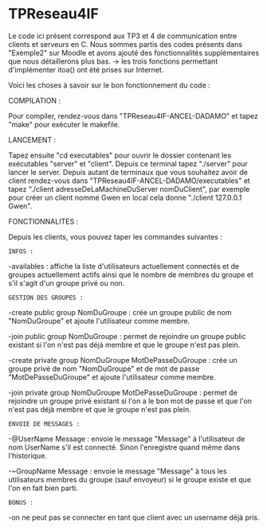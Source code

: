# TPReseau4IF
Le code ici présent correspond aux TP3 et 4 de communication entre clients et serveurs en C.
Nous sommes partis des codes présents dans "Exemple2" sur Moodle et avons ajouté des fonctionnalités supplémentaires que nous détaillerons plus bas. 
-> les trois fonctions permettant d'implémenter itoa() ont été prises sur Internet.

Voici les choses à savoir sur le bon fonctionnement du code : 

COMPILATION : 

Pour compiler, rendez-vous dans "TPReseau4IF-ANCEL-DADAMO" et tapez "make" pour exécuter le makefile.

LANCEMENT :

Tapez ensuite "cd executables" pour ouvrir le dossier contenant les exécutables "server" et "client".
Depuis ce terminal tapez "./server" pour lancer le server. 
Depuis autant de terminaux que vous souhaitez avoir de client rendez-vous dans "TPReseau4IF-ANCEL-DADAMO/executables" et tapez "./client adresseDeLaMachineDuServer nomDuClient", par exemple pour créer un client nommé Gwen en local cela donne "./client 127.0.0.1 Gwen".

FONCTIONNALITES :

Depuis les clients, vous pouvez taper les commandes suivantes :

    INFOS :

-availables : affiche la liste d'utilisateurs actuellement connectés et de groupes actuellement actifs ainsi que le nombre de membres du groupe et s'il s'agit d'un groupe privé ou non.

    GESTION DES GROUPES :

-create public group NomDuGroupe : crée un groupe public de nom "NomDuGroupe" et ajoute l'utilisateur comme membre. 

-join public group NomDuGroupe : permet de rejoindre un groupe public existant si l'on n'est pas déjà membre et que le groupe n'est pas plein. 

-create private group NomDuGroupe MotDePasseDuGroupe : crée un groupe privé de nom "NomDuGroupe" et de mot de passe "MotDePasseDuGroupe" et ajoute l'utilisateur comme membre. 

-join private group NomDuGroupe MotDePasseDuGroupe : permet de rejoindre un groupe privé existant si l'on a le bon mot de passe et que l'on n'est pas déjà membre et que le groupe n'est pas plein. 

    ENVOIE DE MESSAGES :

-@UserName Message : envoie le message "Message" à l'utilisateur de nom UserName s'il est connecté. Sinon l'enregistre quand même dans l'historique. 

-~GroupName Message : envoie le message "Message" à tous les utilisateurs membres du groupe (sauf envoyeur) si le groupe existe et que l'on en fait bien parti.

    BONUS :

-on ne peut pas se connecter en tant que client avec un username déjà pris.
